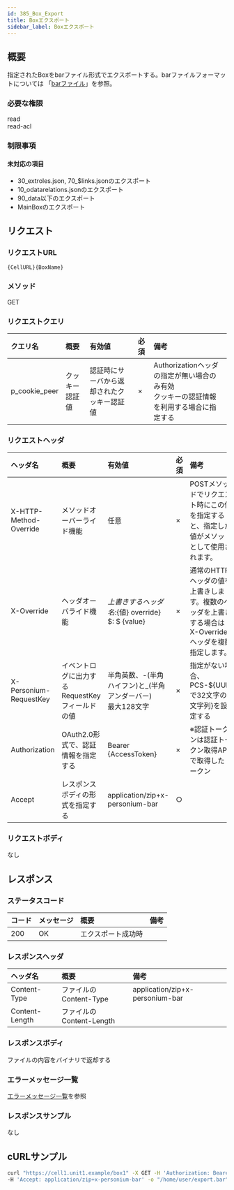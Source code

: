 ```yaml
---
id: 385_Box_Export
title: Boxエクスポート
sidebar_label: Boxエクスポート
---
```

## 概要
指定されたBoxをbarファイル形式でエクスポートする。barファイルフォーマットについては 「[barファイル](301_Bar_File.md)」を参照。  

### 必要な権限
read  
read-acl  

### 制限事項
#### 未対応の項目
- 30_extroles.json, 70_$links.jsonのエクスポート
- 10_odatarelations.jsonのエクスポート
- 90_data以下のエクスポート
- MainBoxのエクスポート

## リクエスト
### リクエストURL
```
{CellURL}{BoxName}
```
### メソッド
GET  

### リクエストクエリ

|クエリ名|概要|有効値|必須|備考|
|:--|:--|:--|:--|:--|
|p_cookie_peer|クッキー認証値|認証時にサーバから返却されたクッキー認証値|×|Authorizationヘッダの指定が無い場合のみ有効<br>クッキーの認証情報を利用する場合に指定する|

### リクエストヘッダ

|ヘッダ名|概要|有効値|必須|備考|
|:--|:--|:--|:--|:--|
|X-HTTP-Method-Override|メソッドオーバーライド機能|任意|×|POSTメソッドでリクエスト時にこの値を指定すると、指定した値がメソッドとして使用されます。|
|X-Override|ヘッダオーバライド機能|${上書きするヘッダ名}:${値}  override} $: $ {value}|×|通常のHTTPヘッダの値を上書きします。複数のヘッダを上書きする場合はX-Overrideヘッダを複数指定します。|
|X-Personium-RequestKey|イベントログに出力するRequestKeyフィールドの値|半角英数、-(半角ハイフン)と_(半角アンダーバー)<br>最大128文字|×|指定がない場合、PCS-${UUIDで32文字の文字列}を設定する|
|Authorization|OAuth2.0形式で、認証情報を指定する|Bearer {AccessToken}|×|※認証トークンは認証トークン取得APIで取得したトークン|
|Accept|レスポンスボディの形式を指定する|application/zip+x-personium-bar|○||

### リクエストボディ
なし  

## レスポンス
### ステータスコード
|コード|メッセージ|概要|備考|
|:--|:--|:--|:--|
|200|OK|エクスポート成功時||

### レスポンスヘッダ
|ヘッダ名|概要|備考|
|:--|:--|:--|
|Content-Type|ファイルのContent-Type|application/zip+x-personium-bar|
|Content-Length|ファイルのContent-Length||

### レスポンスボディ
ファイルの内容をバイナリで返却する  

### エラーメッセージ一覧
[エラーメッセージ一覧](004_Error_Messages.md)を参照  

### レスポンスサンプル
なし  

## cURLサンプル

```sh
curl "https://cell1.unit1.example/box1" -X GET -H 'Authorization: Bearer AA~PBDc...(省略)...FrTjA' \
-H 'Accept: application/zip+x-personium-bar' -o "/home/user/export.bar"
```
